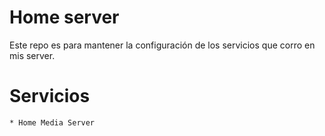 # Home server

Este repo es para mantener la configuración de los servicios
que corro en mis server.

# Servicios

    * Home Media Server
